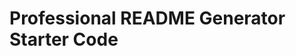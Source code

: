 # Professional README Generator Starter Code

<!-- [How to create a Professional README](https://coding-boot-camp.github.io/full-stack/github/professional-readme-guide) -->
